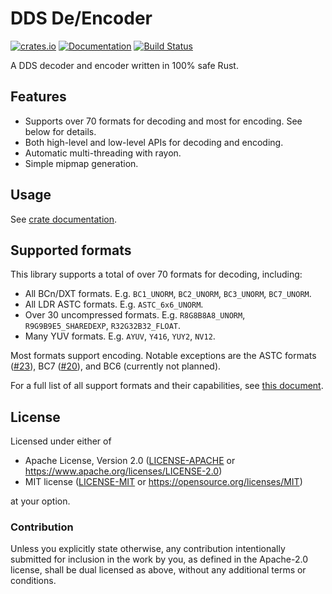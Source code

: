 # DDS De/Encoder

[![crates.io](https://img.shields.io/crates/v/dds.svg)](https://crates.io/crates/dds)
[![Documentation](https://docs.rs/image/badge.svg)](https://docs.rs/dds)
[![Build Status](https://github.com/image-rs/image-dds/workflows/Rust%20CI/badge.svg)](https://github.com/image-rs/image-dds/actions)

A DDS decoder and encoder written in 100% safe Rust.

## Features

- Supports over 70 formats for decoding and most for encoding. See below for details.
- Both high-level and low-level APIs for decoding and encoding.
- Automatic multi-threading with rayon.
- Simple mipmap generation.

## Usage

See [crate documentation](https://docs.rs/dds/).

## Supported formats

This library supports a total of over 70 formats for decoding, including:

- All BCn/DXT formats. E.g. `BC1_UNORM`, `BC2_UNORM`, `BC3_UNORM`, `BC7_UNORM`.
- All LDR ASTC formats. E.g. `ASTC_6x6_UNORM`.
- Over 30 uncompressed formats. E.g. `R8G8B8A8_UNORM`, `R9G9B9E5_SHAREDEXP`, `R32G32B32_FLOAT`.
- Many YUV formats. E.g. `AYUV`, `Y416`, `YUY2`, `NV12`.

Most formats support encoding. Notable exceptions are the ASTC formats ([#23](https://github.com/image-rs/image-dds/issues/23)), BC7 ([#20](https://github.com/image-rs/image-dds/issues/20)), and BC6 (currently not planned).

For a full list of all support formats and their capabilities, see [this document](./supported-formats.md).

## License

Licensed under either of

- Apache License, Version 2.0 ([LICENSE-APACHE](LICENSE-APACHE) or https://www.apache.org/licenses/LICENSE-2.0)
- MIT license ([LICENSE-MIT](LICENSE-MIT) or https://opensource.org/licenses/MIT)

at your option.

### Contribution

Unless you explicitly state otherwise, any contribution intentionally submitted
for inclusion in the work by you, as defined in the Apache-2.0 license, shall be dual licensed as above, without any
additional terms or conditions.
